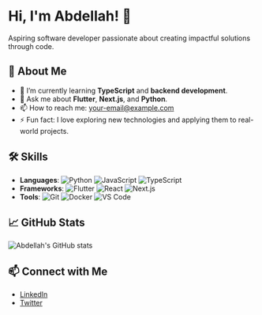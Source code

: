 # Hi, I'm Abdellah! 👋

Aspiring software developer passionate about creating impactful solutions through code.

## 🚀 About Me

- 🌱 I’m currently learning **TypeScript** and **backend development**.
- 💬 Ask me about **Flutter**, **Next.js**, and **Python**.
- 📫 How to reach me: [your-email@example.com](mailto:your-email@example.com)
- ⚡ Fun fact: I love exploring new technologies and applying them to real-world projects.

## 🛠️ Skills

- **Languages**: ![Python](https://img.shields.io/badge/Python-3776AB?style=flat&logo=python&logoColor=white) ![JavaScript](https://img.shields.io/badge/JavaScript-F7DF1E?style=flat&logo=javascript&logoColor=black) ![TypeScript](https://img.shields.io/badge/TypeScript-3178C6?style=flat&logo=typescript&logoColor=white)
- **Frameworks**: ![Flutter](https://img.shields.io/badge/Flutter-02569B?style=flat&logo=flutter&logoColor=white) ![React](https://img.shields.io/badge/React-61DAFB?style=flat&logo=react&logoColor=black) ![Next.js](https://img.shields.io/badge/Next.js-000000?style=flat&logo=nextdotjs&logoColor=white)
- **Tools**: ![Git](https://img.shields.io/badge/Git-F05032?style=flat&logo=git&logoColor=white) ![Docker](https://img.shields.io/badge/Docker-2496ED?style=flat&logo=docker&logoColor=white) ![VS Code](https://img.shields.io/badge/VS%20Code-007ACC?style=flat&logo=visual-studio-code&logoColor=white)

## 📈 GitHub Stats

![Abdellah's GitHub stats](https://github-readme-stats.vercel.app/api?username=your-username&show_icons=true&theme=radical)

## 📫 Connect with Me

- [LinkedIn]([https://linkedin.com/in/your-profile](https://www.linkedin.com/in/abdellah-ahmed-abdullahi-b229382a2/))
- [Twitter]([https://twitter.com/your-profile](https://x.com/HimoNotting))

